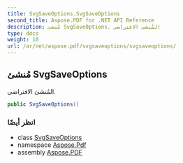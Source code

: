 ```yaml
---
title: SvgSaveOptions.SvgSaveOptions
second_title: Aspose.PDF for .NET API Reference
description: مُنشئ SvgSaveOptions. المُنشئ الافتراضي
type: docs
weight: 10
url: /ar/net/aspose.pdf/svgsaveoptions/svgsaveoptions/
---
```

## مُنشئ SvgSaveOptions

المُنشئ الافتراضي.

```csharp
public SvgSaveOptions()
```

### انظر أيضًا

* class [SvgSaveOptions](../)
* namespace [Aspose.Pdf](../../../aspose.pdf/)
* assembly [Aspose.PDF](../../../)